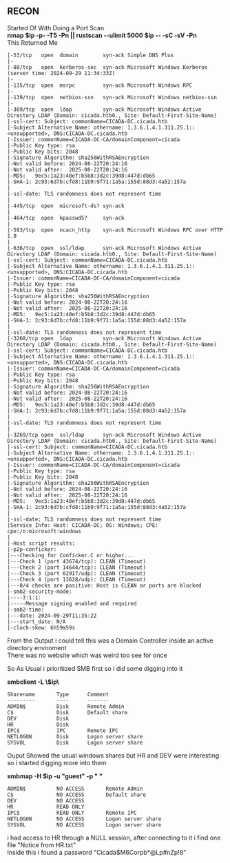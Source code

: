 RECON
--
Started Of With Doing a Port Scan  
**nmap $ip -p- -T5 -Pn || rustscan --ulimit 5000 $ip -- -sC -sV -Pn**  
This Returned Me 

    |-53/tcp   open  domain        syn-ack Simple DNS Plus
    |-
    |-88/tcp   open  kerberos-sec  syn-ack Microsoft Windows Kerberos (server time: 2024-09-29 11:34:33Z)
    |-
    |-135/tcp  open  msrpc         syn-ack Microsoft Windows RPC
    |-
    |-139/tcp  open  netbios-ssn   syn-ack Microsoft Windows netbios-ssn
    |-
    |-389/tcp  open  ldap          syn-ack Microsoft Windows Active Directory LDAP (Domain: cicada.htb0., Site: Default-First-Site-Name)
    |-ssl-cert: Subject: commonName=CICADA-DC.cicada.htb
    |-Subject Alternative Name: othername: 1.3.6.1.4.1.311.25.1::<unsupported>, DNS:CICADA-DC.cicada.htb
    |-Issuer: commonName=CICADA-DC-CA/domainComponent=cicada
    |-Public Key type: rsa
    |-Public Key bits: 2048
    |-Signature Algorithm: sha256WithRSAEncryption
    |-Not valid before: 2024-08-22T20:24:16
    |-Not valid after:  2025-08-22T20:24:16
    |-MD5:   9ec5:1a23:40ef:b5b8:3d2c:39d8:447d:db65
    |-SHA-1: 2c93:6d7b:cfd8:11b9:9f71:1a5a:155d:88d3:4a52:157a
    | 
    |-ssl-date: TLS randomness does not represent time
    | 
    |-445/tcp  open  microsoft-ds? syn-ack
    |
    |-464/tcp  open  kpasswd5?     syn-ack
    |
    |-593/tcp  open  ncacn_http    syn-ack Microsoft Windows RPC over HTTP 1.0
    |
    |-636/tcp  open  ssl/ldap      syn-ack Microsoft Windows Active Directory LDAP (Domain: cicada.htb0., Site: Default-First-Site-Name)
    |-ssl-cert: Subject: commonName=CICADA-DC.cicada.htb
    |-Subject Alternative Name: othername: 1.3.6.1.4.1.311.25.1::<unsupported>, DNS:CICADA-DC.cicada.htb
    |-Issuer: commonName=CICADA-DC-CA/domainComponent=cicada
    |-Public Key type: rsa
    |-Public Key bits: 2048
    |-Signature Algorithm: sha256WithRSAEncryption
    |-Not valid before: 2024-08-22T20:24:16
    |-Not valid after:  2025-08-22T20:24:16
    |-MD5:   9ec5:1a23:40ef:b5b8:3d2c:39d8:447d:db65
    |-SHA-1: 2c93:6d7b:cfd8:11b9:9f71:1a5a:155d:88d3:4a52:157a
    |
    |-ssl-date: TLS randomness does not represent time
    |-3268/tcp open  ldap          syn-ack Microsoft Windows Active Directory LDAP (Domain: cicada.htb0., Site: Default-First-Site-Name)
    |-ssl-cert: Subject: commonName=CICADA-DC.cicada.htb
    |-Subject Alternative Name: othername: 1.3.6.1.4.1.311.25.1::<unsupported>, DNS:CICADA-DC.cicada.htb
    |-Issuer: commonName=CICADA-DC-CA/domainComponent=cicada
    |-Public Key type: rsa
    |-Public Key bits: 2048
    |-Signature Algorithm: sha256WithRSAEncryption
    |-Not valid before: 2024-08-22T20:24:16
    |-Not valid after:  2025-08-22T20:24:16
    |-MD5:   9ec5:1a23:40ef:b5b8:3d2c:39d8:447d:db65
    |-SHA-1: 2c93:6d7b:cfd8:11b9:9f71:1a5a:155d:88d3:4a52:157a
    |
    |-ssl-date: TLS randomness does not represent time
    |
    |-3269/tcp open  ssl/ldap      syn-ack Microsoft Windows Active Directory LDAP (Domain: cicada.htb0., Site: Default-First-Site-Name)
    |-ssl-cert: Subject: commonName=CICADA-DC.cicada.htb
    |-Subject Alternative Name: othername: 1.3.6.1.4.1.311.25.1::<unsupported>, DNS:CICADA-DC.cicada.htb
    |-Issuer: commonName=CICADA-DC-CA/domainComponent=cicada
    |-Public Key type: rsa
    |-Public Key bits: 2048
    |-Signature Algorithm: sha256WithRSAEncryption
    |-Not valid before: 2024-08-22T20:24:16
    |-Not valid after:  2025-08-22T20:24:16
    |-MD5:   9ec5:1a23:40ef:b5b8:3d2c:39d8:447d:db65
    |-SHA-1: 2c93:6d7b:cfd8:11b9:9f71:1a5a:155d:88d3:4a52:157a
    |
    |-ssl-date: TLS randomness does not represent time
    |Service Info: Host: CICADA-DC; OS: Windows; CPE: cpe:/o:microsoft:windows
    |
    |-Host script results:
    |-p2p-conficker: 
    |---Checking for Conficker.C or higher...
    |---Check 1 (port 43674/tcp): CLEAN (Timeout)
    |---Check 2 (port 14644/tcp): CLEAN (Timeout)
    |---Check 3 (port 62917/udp): CLEAN (Timeout)
    |---Check 4 (port 13628/udp): CLEAN (Timeout)
    |---0/4 checks are positive: Host is CLEAN or ports are blocked
    |-smb2-security-mode: 
    |----3:1:1: 
    |-----Message signing enabled and required
    |-smb2-time: 
    |---date: 2024-09-29T11:35:22
    |---start_date: N/A
    |-clock-skew: 6h59m59s   

From the Output i could tell this was a Domain Controller inside an active directory enviroment  
There was no website which was weird too see for once  

So As Usual i prioritized SMB first so i did some digging into it  

**smbclient -L \\$ip\\**

    Sharename       Type      Comment
    ---------       ----      -------
    ADMIN$          Disk      Remote Admin
    C$              Disk      Default share
    DEV             Disk      
    HR              Disk      
    IPC$            IPC       Remote IPC
    NETLOGON        Disk      Logon server share 
    SYSVOL          Disk      Logon server share
Ouput Showed the usual windows shares but HR and DEV were interesting so i started digging more into them  

**smbmap -H $ip -u "guest" -p " "**

    ADMIN$          NO ACCESS       Remote Admin
    C$              NO ACCESS       Default share
    DEV             NO ACCESS
    HR              READ ONLY
    IPC$            READ ONLY       Remote IPC
    NETLOGON        NO ACCESS       Logon server share 
    SYSVOL          NO ACCESS       Logon server share 
i had access to HR through a NULL session, after connecting to it i find one file "Notice from HR.txt"  
Inside this i found a password "Cicada$M6Corpb*@Lp#nZp!8"

